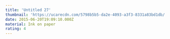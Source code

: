 ```yaml
---
title: 'Untitled 27'
thumbnail: 'https://ucarecdn.com/5798b5b5-da2e-4093-a3f3-8331a83bd1db/'
date: 2015-06-20T19:09:10.000Z
material: Ink on paper
rating: 4
---
```

